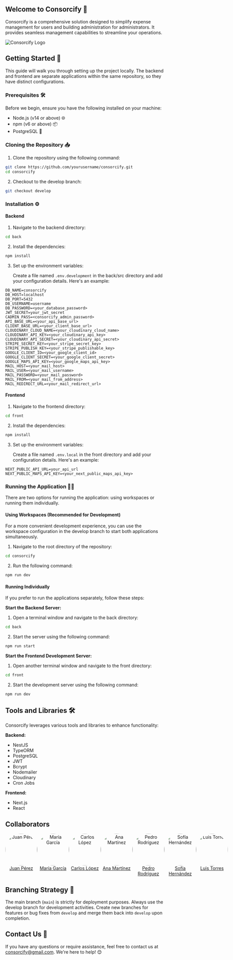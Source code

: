 ## Welcome to Consorcify 🎉

Consorcify is a comprehensive solution designed to simplify expense management for users and building administration for administrators. It provides seamless management capabilities to streamline your operations.

![Consorcify Logo](https://res.cloudinary.com/consorcify/image/upload/v1718844349/descarga_a0acun.png)

## Getting Started 🚀

This guide will walk you through setting up the project locally. The backend and frontend are separate applications within the same repository, so they have distinct configurations.

### Prerequisites 🛠️

Before we begin, ensure you have the following installed on your machine:

* Node.js (v14 or above) 🌐
* npm (v6 or above) 📦
* PostgreSQL 🐘
### Cloning the Repository 📥

1. Clone the repository using the following command:

```bash
git clone https://github.com/yourusername/consorcify.git
cd consorcify
```

2. Checkout to the develop branch:

```bash
git checkout develop
```

### Installation ⚙️

#### Backend

1. Navigate to the backend directory:

```bash
cd back
```

2. Install the dependencies:

```bash
npm install
```

3. Set up the environment variables:

   Create a file named `.env.development` in the back/src directory and add your configuration details. Here's an example:

```
DB_NAME=consorcify
DB_HOST=localhost
DB_PORT=5432
DB_USERNAME=username
DB_PASSWORD=<your_database_password>
JWT_SECRET=your_jwt_secret
CADMIN_PASS=<consorcify_admin_password>
API_BASE_URL=<your_api_base_url>
CLIENT_BASE_URL=<your_client_base_url>
CLOUDINARY_CLOUD_NAME=<your_cloudinary_cloud_name>
CLOUDINARY_API_KEY=<your_cloudinary_api_key>
CLOUDINARY_API_SECRET=<your_cloudinary_api_secret>
STRIPE_SECRET_KEY=<your_stripe_secret_key>
STRIPE_PUBLISH_KEY=<your_stripe_publishable_key>
GOOGLE_CLIENT_ID=<your_google_client_id>
GOOGLE_CLIENT_SECRET=<your_google_client_secret>
GOOGLE_MAPS_API_KEY=<your_google_maps_api_key>
MAIL_HOST=<your_mail_host>
MAIL_USER=<your_mail_username>
MAIL_PASSWORD=<your_mail_password>
MAIL_FROM=<your_mail_from_address>
MAIL_REDIRECT_URL=<your_mail_redirect_url>

```

#### Frontend

1. Navigate to the frontend directory:

```bash
cd front
```

2. Install the dependencies:

```bash
npm install
```

3. Set up the environment variables:

   Create a file named `.env.local` in the front directory and add your configuration details. Here's an example:

```
NEXT_PUBLIC_API_URL=your_api_url
NEXT_PUBLIC_MAPS_API_KEY=<your_next_public_maps_api_key>
```

### Running the Application 🏃‍♂️

There are two options for running the application: using workspaces or running them individually.

#### Using Workspaces (Recommended for Development)

For a more convenient development experience, you can use the workspace configuration in the develop branch to start both applications simultaneously.

1. Navigate to the root directory of the repository:

```bash
cd consorcify
```

2. Run the following command:

```bash
npm run dev
```

#### Running Individually

If you prefer to run the applications separately, follow these steps:

**Start the Backend Server:**

1. Open a terminal window and navigate to the back directory:

```bash
cd back
```

2. Start the server using the following command:

```bash
npm run start
```

**Start the Frontend Development Server:**

1. Open another terminal window and navigate to the front directory:

```bash
cd front
```

2. Start the development server using the following command:

```bash
npm run dev
```

## Tools and Libraries 🛠️

Consorcify leverages various tools and libraries to enhance functionality:

**Backend:**

* NestJS
* TypeORM
* PostgreSQL
* JWT
* Bcrypt
* Nodemailer
* Cloudinary
* Cron Jobs

**Frontend:**

* Next.js
* React


## Collaborators

<div style="display: flex; justify-content: space-between;">

<!-- Collaborator 1 -->
<div style="text-align: center;">
    <a href="https://github.com/juanperez">
        <img src="https://github.com/juanperez.png?size=100" alt="Juan Pérez" style="width: 100px; height: 100px; border-radius: 50%;">
        <br>
        Juan Pérez
    </a>
</div>

<!-- Collaborator 2 -->
<div style="text-align: center;">
    <a href="https://github.com/mariagarcia">
        <img src="https://github.com/mariagarcia.png?size=100" alt="María García" style="width: 100px; height: 100px; border-radius: 50%;">
        <br>
        María García
    </a>
</div>

<!-- Collaborator 3 -->
<div style="text-align: center;">
    <a href="https://github.com/carloslopez">
        <img src="https://github.com/carloslopez.png?size=100" alt="Carlos López" style="width: 100px; height: 100px; border-radius: 50%;">
        <br>
        Carlos López
    </a>
</div>

<!-- Collaborator 4 -->
<div style="text-align: center;">
    <a href="https://github.com/anamartinez">
        <img src="https://github.com/anamartinez.png?size=100" alt="Ana Martínez" style="width: 100px; height: 100px; border-radius: 50%;">
        <br>
        Ana Martínez
    </a>
</div>

<!-- Collaborator 5 -->
<div style="text-align: center;">
    <a href="https://github.com/pedrorodriguez">
        <img src="https://github.com/pedrorodriguez.png?size=100" alt="Pedro Rodríguez" style="width: 100px; height: 100px; border-radius: 50%;">
        <br>
        Pedro Rodríguez
    </a>
</div>

<!-- Collaborator 6 -->
<div style="text-align: center;">
    <a href="https://github.com/sofiahernandez">
        <img src="https://github.com/sofiahernandez.png?size=100" alt="Sofía Hernández" style="width: 100px; height: 100px; border-radius: 50%;">
        <br>
        Sofía Hernández
    </a>
</div>

<!-- Collaborator 7 -->
<div style="text-align: center;">
    <a href="https://github.com/luistorres">
        <img src="https://github.com/luistorres.png?size=100" alt="Luis Torres" style="width: 100px; height: 100px; border-radius: 50%;">
        <br>
        Luis Torres
    </a>
</div>

</div>

## Branching Strategy 🌿

The main branch (`main`) is strictly for deployment purposes. Always use the develop branch for development activities. Create new branches for features or bug fixes from `develop` and merge them back into `develop` upon completion.

## Contact Us 📧

If you have any questions or require assistance, feel free to contact us at consorcify@gmail.com.
We're here to help! 😊
